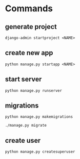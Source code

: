 # Commands

## generate project
```django-admin startproject <NAME>```

## create new app
```python manage.py startapp <NAME>```

## start server
```python manage.py runserver```

## migrations
```python manage.py makemigrations```

```./manage.py migrate```

## create user
```python manage.py createsuperuser```
